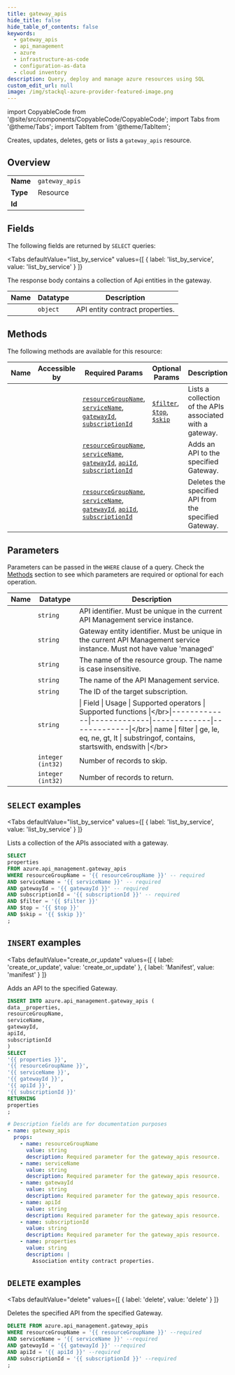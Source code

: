 ```yaml
--- 
title: gateway_apis
hide_title: false
hide_table_of_contents: false
keywords:
  - gateway_apis
  - api_management
  - azure
  - infrastructure-as-code
  - configuration-as-data
  - cloud inventory
description: Query, deploy and manage azure resources using SQL
custom_edit_url: null
image: /img/stackql-azure-provider-featured-image.png
---
```


import CopyableCode from '@site/src/components/CopyableCode/CopyableCode';
import Tabs from '@theme/Tabs';
import TabItem from '@theme/TabItem';

Creates, updates, deletes, gets or lists a <code>gateway_apis</code> resource.

## Overview
<table><tbody>
<tr><td><b>Name</b></td><td><code>gateway_apis</code></td></tr>
<tr><td><b>Type</b></td><td>Resource</td></tr>
<tr><td><b>Id</b></td><td><CopyableCode code="azure.api_management.gateway_apis" /></td></tr>
</tbody></table>

## Fields

The following fields are returned by `SELECT` queries:

<Tabs
    defaultValue="list_by_service"
    values={[
        { label: 'list_by_service', value: 'list_by_service' }
    ]}
>
<TabItem value="list_by_service">

The response body contains a collection of Api entities in the gateway.

<table>
<thead>
    <tr>
    <th>Name</th>
    <th>Datatype</th>
    <th>Description</th>
    </tr>
</thead>
<tbody>
<tr>
    <td><CopyableCode code="properties" /></td>
    <td><code>object</code></td>
    <td>API entity contract properties.</td>
</tr>
</tbody>
</table>
</TabItem>
</Tabs>

## Methods

The following methods are available for this resource:

<table>
<thead>
    <tr>
    <th>Name</th>
    <th>Accessible by</th>
    <th>Required Params</th>
    <th>Optional Params</th>
    <th>Description</th>
    </tr>
</thead>
<tbody>
<tr>
    <td><a href="#list_by_service"><CopyableCode code="list_by_service" /></a></td>
    <td><CopyableCode code="select" /></td>
    <td><a href="#parameter-resourceGroupName"><code>resourceGroupName</code></a>, <a href="#parameter-serviceName"><code>serviceName</code></a>, <a href="#parameter-gatewayId"><code>gatewayId</code></a>, <a href="#parameter-subscriptionId"><code>subscriptionId</code></a></td>
    <td><a href="#parameter-$filter"><code>$filter</code></a>, <a href="#parameter-$top"><code>$top</code></a>, <a href="#parameter-$skip"><code>$skip</code></a></td>
    <td>Lists a collection of the APIs associated with a gateway.</td>
</tr>
<tr>
    <td><a href="#create_or_update"><CopyableCode code="create_or_update" /></a></td>
    <td><CopyableCode code="insert" /></td>
    <td><a href="#parameter-resourceGroupName"><code>resourceGroupName</code></a>, <a href="#parameter-serviceName"><code>serviceName</code></a>, <a href="#parameter-gatewayId"><code>gatewayId</code></a>, <a href="#parameter-apiId"><code>apiId</code></a>, <a href="#parameter-subscriptionId"><code>subscriptionId</code></a></td>
    <td></td>
    <td>Adds an API to the specified Gateway.</td>
</tr>
<tr>
    <td><a href="#delete"><CopyableCode code="delete" /></a></td>
    <td><CopyableCode code="delete" /></td>
    <td><a href="#parameter-resourceGroupName"><code>resourceGroupName</code></a>, <a href="#parameter-serviceName"><code>serviceName</code></a>, <a href="#parameter-gatewayId"><code>gatewayId</code></a>, <a href="#parameter-apiId"><code>apiId</code></a>, <a href="#parameter-subscriptionId"><code>subscriptionId</code></a></td>
    <td></td>
    <td>Deletes the specified API from the specified Gateway.</td>
</tr>
</tbody>
</table>

## Parameters

Parameters can be passed in the `WHERE` clause of a query. Check the [Methods](#methods) section to see which parameters are required or optional for each operation.

<table>
<thead>
    <tr>
    <th>Name</th>
    <th>Datatype</th>
    <th>Description</th>
    </tr>
</thead>
<tbody>
<tr id="parameter-apiId">
    <td><CopyableCode code="apiId" /></td>
    <td><code>string</code></td>
    <td>API identifier. Must be unique in the current API Management service instance.</td>
</tr>
<tr id="parameter-gatewayId">
    <td><CopyableCode code="gatewayId" /></td>
    <td><code>string</code></td>
    <td>Gateway entity identifier. Must be unique in the current API Management service instance. Must not have value 'managed'</td>
</tr>
<tr id="parameter-resourceGroupName">
    <td><CopyableCode code="resourceGroupName" /></td>
    <td><code>string</code></td>
    <td>The name of the resource group. The name is case insensitive.</td>
</tr>
<tr id="parameter-serviceName">
    <td><CopyableCode code="serviceName" /></td>
    <td><code>string</code></td>
    <td>The name of the API Management service.</td>
</tr>
<tr id="parameter-subscriptionId">
    <td><CopyableCode code="subscriptionId" /></td>
    <td><code>string</code></td>
    <td>The ID of the target subscription.</td>
</tr>
<tr id="parameter-$filter">
    <td><CopyableCode code="$filter" /></td>
    <td><code>string</code></td>
    <td>|     Field     |     Usage     |     Supported operators     |     Supported functions     |&lt;/br&gt;|-------------|-------------|-------------|-------------|&lt;/br&gt;| name | filter | ge, le, eq, ne, gt, lt | substringof, contains, startswith, endswith |&lt;/br&gt;</td>
</tr>
<tr id="parameter-$skip">
    <td><CopyableCode code="$skip" /></td>
    <td><code>integer (int32)</code></td>
    <td>Number of records to skip.</td>
</tr>
<tr id="parameter-$top">
    <td><CopyableCode code="$top" /></td>
    <td><code>integer (int32)</code></td>
    <td>Number of records to return.</td>
</tr>
</tbody>
</table>

## `SELECT` examples

<Tabs
    defaultValue="list_by_service"
    values={[
        { label: 'list_by_service', value: 'list_by_service' }
    ]}
>
<TabItem value="list_by_service">

Lists a collection of the APIs associated with a gateway.

```sql
SELECT
properties
FROM azure.api_management.gateway_apis
WHERE resourceGroupName = '{{ resourceGroupName }}' -- required
AND serviceName = '{{ serviceName }}' -- required
AND gatewayId = '{{ gatewayId }}' -- required
AND subscriptionId = '{{ subscriptionId }}' -- required
AND $filter = '{{ $filter }}'
AND $top = '{{ $top }}'
AND $skip = '{{ $skip }}'
;
```
</TabItem>
</Tabs>


## `INSERT` examples

<Tabs
    defaultValue="create_or_update"
    values={[
        { label: 'create_or_update', value: 'create_or_update' },
        { label: 'Manifest', value: 'manifest' }
    ]}
>
<TabItem value="create_or_update">

Adds an API to the specified Gateway.

```sql
INSERT INTO azure.api_management.gateway_apis (
data__properties,
resourceGroupName,
serviceName,
gatewayId,
apiId,
subscriptionId
)
SELECT 
'{{ properties }}',
'{{ resourceGroupName }}',
'{{ serviceName }}',
'{{ gatewayId }}',
'{{ apiId }}',
'{{ subscriptionId }}'
RETURNING
properties
;
```
</TabItem>
<TabItem value="manifest">

```yaml
# Description fields are for documentation purposes
- name: gateway_apis
  props:
    - name: resourceGroupName
      value: string
      description: Required parameter for the gateway_apis resource.
    - name: serviceName
      value: string
      description: Required parameter for the gateway_apis resource.
    - name: gatewayId
      value: string
      description: Required parameter for the gateway_apis resource.
    - name: apiId
      value: string
      description: Required parameter for the gateway_apis resource.
    - name: subscriptionId
      value: string
      description: Required parameter for the gateway_apis resource.
    - name: properties
      value: string
      description: |
        Association entity contract properties.
```
</TabItem>
</Tabs>


## `DELETE` examples

<Tabs
    defaultValue="delete"
    values={[
        { label: 'delete', value: 'delete' }
    ]}
>
<TabItem value="delete">

Deletes the specified API from the specified Gateway.

```sql
DELETE FROM azure.api_management.gateway_apis
WHERE resourceGroupName = '{{ resourceGroupName }}' --required
AND serviceName = '{{ serviceName }}' --required
AND gatewayId = '{{ gatewayId }}' --required
AND apiId = '{{ apiId }}' --required
AND subscriptionId = '{{ subscriptionId }}' --required
;
```
</TabItem>
</Tabs>
